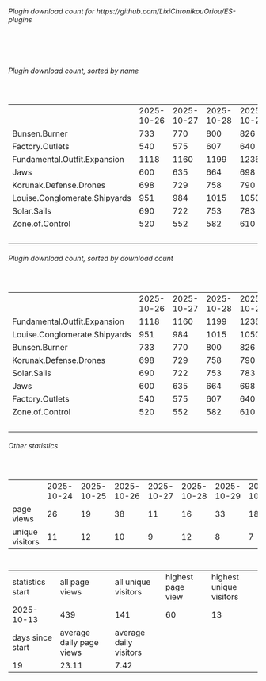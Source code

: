 <h6>Plugin download count for https://github.com/LixiChronikouOriou/ES-plugins</h6><br>
<br>
<h6>Plugin download count, sorted by name</h6><sub><sup><br>
<table>
	<tr>
		<td></td>
		<td>2025-10-26</td>
		<td>2025-10-27</td>
		<td>2025-10-28</td>
		<td>2025-10-29</td>
		<td>2025-10-30</td>
		<td>2025-10-31</td>
		<td>2025-11-01</td>
		<td>today +</td>
	</tr>
	<tr>
		<td>Bunsen.Burner</td>
		<td>733</td>
		<td>770</td>
		<td>800</td>
		<td>826</td>
		<td>859</td>
		<td>895</td>
		<td>910</td>
		<td>+ 15</td>
	</tr>
	<tr>
		<td>Factory.Outlets</td>
		<td>540</td>
		<td>575</td>
		<td>607</td>
		<td>640</td>
		<td>673</td>
		<td>709</td>
		<td>723</td>
		<td>+ 14</td>
	</tr>
	<tr>
		<td>Fundamental.Outfit.Expansion</td>
		<td>1118</td>
		<td>1160</td>
		<td>1199</td>
		<td>1236</td>
		<td>1269</td>
		<td>1308</td>
		<td>1326</td>
		<td>+ 18</td>
	</tr>
	<tr>
		<td>Jaws</td>
		<td>600</td>
		<td>635</td>
		<td>664</td>
		<td>698</td>
		<td>729</td>
		<td>766</td>
		<td>779</td>
		<td>+ 13</td>
	</tr>
	<tr>
		<td>Korunak.Defense.Drones</td>
		<td>698</td>
		<td>729</td>
		<td>758</td>
		<td>790</td>
		<td>821</td>
		<td>857</td>
		<td>874</td>
		<td>+ 17</td>
	</tr>
	<tr>
		<td>Louise.Conglomerate.Shipyards</td>
		<td>951</td>
		<td>984</td>
		<td>1015</td>
		<td>1050</td>
		<td>1085</td>
		<td>1127</td>
		<td>1142</td>
		<td>+ 15</td>
	</tr>
	<tr>
		<td>Solar.Sails</td>
		<td>690</td>
		<td>722</td>
		<td>753</td>
		<td>783</td>
		<td>815</td>
		<td>850</td>
		<td>863</td>
		<td>+ 13</td>
	</tr>
	<tr>
		<td>Zone.of.Control</td>
		<td>520</td>
		<td>552</td>
		<td>582</td>
		<td>610</td>
		<td>642</td>
		<td>677</td>
		<td>690</td>
		<td>+ 13</td>
	</tr>
	<tr>
		<td></td>
		<td></td>
		<td></td>
		<td></td>
		<td></td>
		<td></td>
		<td></td>
		<td>7307</td>
		<td>118</td>
	</tr>
</table>
</sub></sup>
<h6>Plugin download count, sorted by download count</h6><sub><sup><br>
<table>
	<tr>
		<td></td>
		<td>2025-10-26</td>
		<td>2025-10-27</td>
		<td>2025-10-28</td>
		<td>2025-10-29</td>
		<td>2025-10-30</td>
		<td>2025-10-31</td>
		<td>2025-11-01</td>
		<td>today +</td>
	</tr>
	<tr>
		<td>Fundamental.Outfit.Expansion</td>
		<td>1118</td>
		<td>1160</td>
		<td>1199</td>
		<td>1236</td>
		<td>1269</td>
		<td>1308</td>
		<td>1326</td>
		<td>+ 18</td>
	</tr>
	<tr>
		<td>Louise.Conglomerate.Shipyards</td>
		<td>951</td>
		<td>984</td>
		<td>1015</td>
		<td>1050</td>
		<td>1085</td>
		<td>1127</td>
		<td>1142</td>
		<td>+ 15</td>
	</tr>
	<tr>
		<td>Bunsen.Burner</td>
		<td>733</td>
		<td>770</td>
		<td>800</td>
		<td>826</td>
		<td>859</td>
		<td>895</td>
		<td>910</td>
		<td>+ 15</td>
	</tr>
	<tr>
		<td>Korunak.Defense.Drones</td>
		<td>698</td>
		<td>729</td>
		<td>758</td>
		<td>790</td>
		<td>821</td>
		<td>857</td>
		<td>874</td>
		<td>+ 17</td>
	</tr>
	<tr>
		<td>Solar.Sails</td>
		<td>690</td>
		<td>722</td>
		<td>753</td>
		<td>783</td>
		<td>815</td>
		<td>850</td>
		<td>863</td>
		<td>+ 13</td>
	</tr>
	<tr>
		<td>Jaws</td>
		<td>600</td>
		<td>635</td>
		<td>664</td>
		<td>698</td>
		<td>729</td>
		<td>766</td>
		<td>779</td>
		<td>+ 13</td>
	</tr>
	<tr>
		<td>Factory.Outlets</td>
		<td>540</td>
		<td>575</td>
		<td>607</td>
		<td>640</td>
		<td>673</td>
		<td>709</td>
		<td>723</td>
		<td>+ 14</td>
	</tr>
	<tr>
		<td>Zone.of.Control</td>
		<td>520</td>
		<td>552</td>
		<td>582</td>
		<td>610</td>
		<td>642</td>
		<td>677</td>
		<td>690</td>
		<td>+ 13</td>
	</tr>
	<tr>
		<td></td>
		<td></td>
		<td></td>
		<td></td>
		<td></td>
		<td></td>
		<td></td>
		<td>7307</td>
		<td>118</td>
	</tr>
</table>
</sub></sup>
<h6>Other statistics</h6><sub><sup><br>
<table>
	<tr>
		<td> </td>
		<td>2025-10-24</td>
		<td>2025-10-25</td>
		<td>2025-10-26</td>
		<td>2025-10-27</td>
		<td>2025-10-28</td>
		<td>2025-10-29</td>
		<td>2025-10-30</td>
		<td>2025-10-31</td>
		<td>2025-11-01</td>
	</tr>
	<tr>
		<td>page views</td>
		<td>26</td>
		<td>19</td>
		<td>38</td>
		<td>11</td>
		<td>16</td>
		<td>33</td>
		<td>18</td>
		<td>4</td>
		<td>26</td>
	</tr>
	<tr>
		<td>unique visitors</td>
		<td>11</td>
		<td>12</td>
		<td>10</td>
		<td>9</td>
		<td>12</td>
		<td>8</td>
		<td>7</td>
		<td>4</td>
		<td>6</td>
	</tr>
</table>
<br>
<table>
	<tr>
		<td>statistics start</td>
		<td>all page views</td>
		<td>all unique visitors</td>
		<td>highest page view</td>
		<td>highest unique visitors</td>
	</tr>
	<tr>
		<td>2025-10-13</td>
		<td>439</td>
		<td>141</td>
		<td>60</td>
		<td>13</td>
	</tr>
	<tr>
		<td>days since start</td>
		<td>average daily page views</td>
		<td>average daily visitors</td>
		<td></td>
		<td></td>
	</tr>
	<tr>
		<td>19</td>
		<td>23.11</td>
		<td>7.42</td>
		<td></td>
		<td></td>
	</tr>
</table>
</sub></sup>
